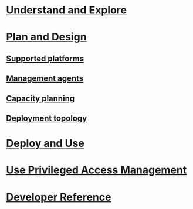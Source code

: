 # [Understand and Explore](/microsoft-identity-manager/understand-explore/microsoft-identity-manager-2016)
# [Plan and Design](/microsoft-identity-manager/plan-design/microsoft-identity-manager-2016-supported-platforms)
## [Supported platforms](microsoft-identity-manager-2016-supported-platforms.md)
## [Management agents](supported-management-agents.md)
## [Capacity planning](capacity-planning-guide.md)
## [Deployment topology](topology-considerations.md)
# [Deploy and Use](/microsoft-identity-manager/deploy-use/microsoft-identity-manager-deploy)
# [Use Privileged Access Management](/microsoft-identity-manager/pam/privileged-identity-management-for-active-directory-domain-services)
# [Developer Reference](/microsoft-identity-manager/reference/microsoft-identity-manager-2016-developer-reference)
